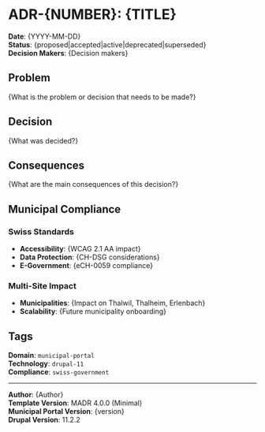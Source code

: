 # ADR-{NUMBER}: {TITLE}

<!--
MADR 4.0.0 Template for Municipal Portal Architecture Decisions
Template: Minimal (simple configuration decisions)
Compliance: Swiss Government Standards, WCAG 2.1 AA
-->

**Date**: {YYYY-MM-DD}  
**Status**: {proposed|accepted|active|deprecated|superseded}  
**Decision Makers**: {Decision makers}  

## Problem

{What is the problem or decision that needs to be made?}

## Decision

{What was decided?}

## Consequences

{What are the main consequences of this decision?}

## Municipal Compliance

### Swiss Standards
- **Accessibility**: {WCAG 2.1 AA impact}
- **Data Protection**: {CH-DSG considerations}
- **E-Government**: {eCH-0059 compliance}

### Multi-Site Impact
- **Municipalities**: {Impact on Thalwil, Thalheim, Erlenbach}
- **Scalability**: {Future municipality onboarding}

## Tags

**Domain**: `municipal-portal`  
**Technology**: `drupal-11`  
**Compliance**: `swiss-government`  

---

**Author**: {Author}  
**Template Version**: MADR 4.0.0 (Minimal)  
**Municipal Portal Version**: {version}  
**Drupal Version**: 11.2.2  

<!-- End of MADR 4.0.0 Minimal Template -->